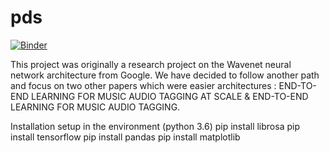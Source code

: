 # pds
[![Binder](https://mybinder.org/badge_logo.svg)](https://mybinder.org/v2/gh/JustineWeb/pds-wavenet.git/master)

This project was originally a research project on the Wavenet neural network architecture from Google. We have decided to follow another path and focus on two other papers which were easier architectures : END-TO-END LEARNING FOR MUSIC AUDIO TAGGING AT SCALE & END-TO-END LEARNING FOR MUSIC AUDIO TAGGING.


Installation setup in the environment (python 3.6)
pip install librosa
pip install tensorflow
pip install pandas
pip install matplotlib

